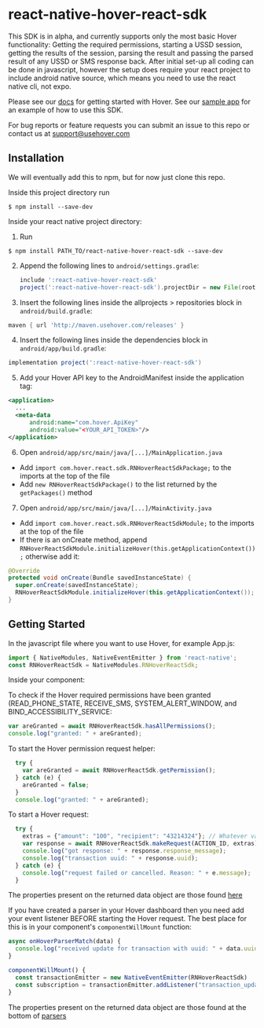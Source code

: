 
# react-native-hover-react-sdk

This SDK is in alpha, and currently supports only the most basic Hover functionality: Getting the required permissions, starting a USSD session, getting the results of the session, parsing the result and passing the parsed result of any USSD or SMS response back. After initial set-up all coding can be done in javascript, however the setup does require your react project to include android native source, which means you need to use the react native cli, not expo.

Please see our [docs](https://www.usehover.com/docs) for getting started with Hover. See our [sample app](https://github.com/UseHover/HoverTesterReact) for an example of how to use this SDK. 

For bug reports or feature requests you can submit an issue to this repo or contact us at support@usehover.com

## Installation

We will eventually add this to npm, but for now just clone this repo.

Inside this project directory run
  ```
  $ npm install --save-dev
  ```

Inside your react native project directory:
1. Run 
  ```
  $ npm install PATH_TO/react-native-hover-react-sdk --save-dev
  ```
  
2. Append the following lines to `android/settings.gradle`:
  	```gradle
  	include ':react-native-hover-react-sdk'
  	project(':react-native-hover-react-sdk').projectDir = new File(rootProject.projectDir, 	'../node_modules/react-native-hover-react-sdk/android')
  	```
    
3. Insert the following lines inside the allprojects > repositories block in `android/build.gradle`:
  ```gradle
  maven { url 'http://maven.usehover.com/releases' }
  ```
    
4. Insert the following lines inside the dependencies block in `android/app/build.gradle`:
  ```gradle
  implementation project(':react-native-hover-react-sdk')
  ```
  
5. Add your Hover API key to the AndroidManifest inside the application tag:
  ```xml
<application>
	...
	<meta-data
		android:name="com.hover.ApiKey"  
		android:value="<YOUR_API_TOKEN>"/>
</application>
```
  
6. Open `android/app/src/main/java/[...]/MainApplication.java`
  - Add `import com.hover.react.sdk.RNHoverReactSdkPackage;` to the imports at the top of the file
  - Add `new RNHoverReactSdkPackage()` to the list returned by the `getPackages()` method
  
7. Open `android/app/src/main/java/[...]/MainActivity.java`
  - Add `import com.hover.react.sdk.RNHoverReactSdkModule;` to the imports at the top of the file
  - If there is an onCreate method, append `RNHoverReactSdkModule.initializeHover(this.getApplicationContext());` otherwise add it:
  ```java
@Override
protected void onCreate(Bundle savedInstanceState) {
	super.onCreate(savedInstanceState);
	RNHoverReactSdkModule.initializeHover(this.getApplicationContext());
}
  ```


## Getting Started

In the javascript file where you want to use Hover, for example App.js:

```javascript
import { NativeModules, NativeEventEmitter } from 'react-native';
const RNHoverReactSdk = NativeModules.RNHoverReactSdk;
```
Inside your component:

To check if the Hover required permissions have been granted (READ_PHONE_STATE, RECEIVE_SMS, SYSTEM_ALERT_WINDOW, and BIND_ACCESSIBILITY_SERVICE:
```javascript
var areGranted = await RNHoverReactSdk.hasAllPermissions();
console.log("granted: " + areGranted);
```

To start the Hover permission request helper:
```javascript
  try {
    var areGranted = await RNHoverReactSdk.getPermission();
  } catch (e) {
    areGranted = false;
  }
  console.log("granted: " + areGranted);
```

To start a Hover request:
```javascript
  try {
    extras = {"amount": "100", "recipient": "43214324"}; // Whatever variables you specified when creating your action
    var response = await RNHoverReactSdk.makeRequest(ACTION_ID, extras);
    console.log("got response: " + response.response_message);
    console.log("transaction uuid: " + response.uuid);
  } catch (e) {
    console.log("request failed or cancelled. Reason: " + e.message);
  }
```
The properties present on the returned data object are those found [here](https://www.usehover.com/docs/ussd#parsing)

If you have created a parser in your Hover dashboard then you need add your event listener BEFORE starting the Hover request. The best place for this is in your component's `componentWillMount` function:
```javascript
async onHoverParserMatch(data) {
  console.log("received update for transaction with uuid: " + data.uuid);
}

componentWillMount() {
  const transactionEmitter = new NativeEventEmitter(RNHoverReactSdk)
  const subscription = transactionEmitter.addListener("transaction_update", (data) => this.onHoverParserMatch(data));
}
```
The properties present on the returned data object are those found at the bottom of [parsers](https://www.usehover.com/docs/parsing)
